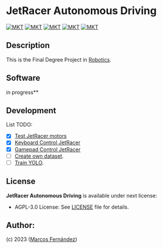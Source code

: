 # JetRacer Autonomous Driving 

[![MKT](https://shields.io/badge/license-Copyleft-red.svg)](LICENSE)
[![MKT](https://shields.io/badge/version-v1.0.0-blue.svg)]()
[![MKT](https://shields.io/badge/language-Python3-r.svg?logo=python)](https://www.python.org/)
[![MKT](https://shields.io/badge/plataform-ROS-lightblue.svg?logo=ROS)](https://www.ros.org/)
[![MKT](https://shields.io/badge/github-gray.svg?logo=github)](https://github.com/marqinhos)


## Description
This is the Final Degree Project in [Robotics](https://www.usc.gal/en/studies/degrees/engineering-and-architecture/robotics-degree).

## Software
in progress**
## Development

List TODO:
- [x] [Test JetRacer motors]()
- [x] [Keyboard Control JetRacer]()
- [x] [Gamepad Control JetRacer]()
- [ ] [Create own dataset]().
- [ ] [Train YOLO]().

## License
**JetRacer Autonomous Driving** is available under next license:

* AGPL-3.0 License: See [LICENSE](LICENSE) file for details.
## Author:
(c) 2023 ([Marcos Fernández](https://github.com/marqinhos))

